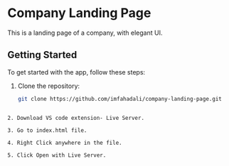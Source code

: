 # Company Landing Page

This is a landing page of a company, with elegant UI.

## Getting Started

To get started with the app, follow these steps:

1. Clone the repository:

   ```bash
   git clone https://github.com/imfahadali/company-landing-page.git
  ```

2. Download VS code extension- Live Server.

3. Go to index.html file.

4. Right Click anywhere in the file.

5. Click Open with Live Server.
